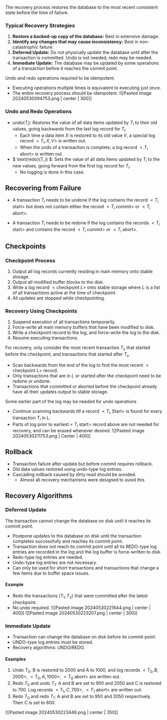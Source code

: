 The recovery process restores the database to the most recent consistent state before the time of failure.

### Typical Recovery Strategies

1. **Restore a backed-up copy of the database:** Best in extensive damage.
2. **Identify any changes that may cause inconsistency:** Best in non-catastrophic failure.
3. **Deferred Update:** Do not physically update the database until after the transaction is committed. Undo is not needed; redo may be needed.
4. **Immediate Update:** The database may be updated by some operations of a transaction before it reaches the commit point. 

Undo and redo operations required to be idempotent. 
- Executing operations multiple times is equivalent to executing just once. 
- The entire recovery process should be idempotent.
![[Pasted image 20240530094753.png | center | 300]]

### Undo and Redo Operations

- $\text{undo}(T_i)$: Restores the value of all data items updated by $T_i$ to their old values, going backwards from the last log record for $T_i$.
    - Each time a data item $X$ is restored to its old value $V$, a special log record $<T_i, X, V>$ is written out.
    - When the undo of a transaction is complete, a log record $<T_i \text{ abort}>$ is written out.
- $ \text{redo}(T_i) $: Sets the value of all data items updated by $T_i$ to the new values, going forward from the first log record for $T_i$.
    - No logging is done in this case.

## Recovering from Failure

- A transaction $T_i$ needs to be undone if the log contains the record $<T_i \text{ start}>$ but does not contain either the record $<T_i \text{ commit}>$ or $<T_i \text{ abort}>$.

- A transaction $T_i$ needs to be redone if the log contains the records $<T_i \text{ start}>$ and contains the record $<T_i \text{ commit}>$ or $<T_i \text{ abort}>$.

## Checkpoints

### Checkpoint Process

1. Output all log records currently residing in main memory onto stable storage.
2. Output all modified buffer blocks to the disk.
3. Write a log record $<\text{checkpoint } L>$ onto stable storage where $L$ is a list of all transactions active at the time of checkpoint.
4. All updates are stopped while checkpointing.

### Recovery Using Checkpoints

1. Suspend execution of all transactions temporarily.
2. Force-write all main memory buffers that have been modified to disk.
3. Write a checkpoint record to the log, and force-write the log to the disk.
4. Resume executing transactions.

For recovery, only consider the most recent transaction $T_s$ that started before the checkpoint, and transactions that started after $T_s$. 
- Scan backwards from the end of the log to find the most recent $<\text{checkpoint } L>$ record. 
- Only transactions that are in $L$ or started after the checkpoint need to be redone or undone. 
- Transactions that committed or aborted before the checkpoint already have all their updates output to stable storage.

Some earlier part of the log may be needed for undo operations    
- Continue scanning backwards till a record $<T_{i}, \text{Start}>$ is found for every transaction $T_{i}$ in L.
- Parts of log prior to earliest < $T_{i}$ start> record above are not needed for recovery, and can be erased whenever desired.
![[Pasted image 20240530211753.png | Center | 400]]
## Rollback

- Transaction failure after update but before commit requires rollback.
- Old data values restored using undo-type log entries.
- Cascading rollback caused by dirty read should be avoided.
	- Almost all recovery mechanisms were designed to avoid this

## Recovery Algorithms

### Deferred Update
The transaction cannot change the database on disk until it reaches its commit point.

- Postpone updates to the database on disk until the transaction completes successfully and reaches its commit point.
- Transaction does not reach its commit point until all its REDO-type log entries are recorded in the log and the log buffer is force-written to disk.
- Redo-type log entries are needed.
- Undo-type log entries are not necessary.
- Can only be used for short transactions and transactions that change a few items due to buffer space issues.

#### Example

- Redo the transactions $(T_1, T_2)$ that were committed after the latest checkpoint.
- No undo required.
![[Pasted image 20240530221644.png | center | 400]]
![[Pasted image 20240530223207.png | center | 300]]

### Immediate Update
- Transaction can change the database on disk before its commit point.
- UNDO-type log entries must be stored.
- Recovery algorithms: UNDO/REDO.

#### Examples

1. Undo $T_0$: B is restored to 2000 and A to 1000, and log records $<T_0, B, 2000>$, $<T_0, A, 1000>$, $<T_0 \text{ abort}>$ are written out.
2. Redo $T_0$ and undo $T_1$: A and B are set to 950 and 2050 and C is restored to 700. Log records $<T_1, C, 700>$, $<T_1 \text{ abort}>$ are written out.
3. Redo $T_0$ and redo $T_1$: A and B are set to 950 and 2050 respectively. Then C is set to 600.

![[Pasted image 20240530223446.png | center | 350]]
